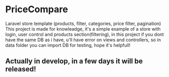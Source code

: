# PriceCompare
Laravel store template (products, filter, categories, price filter, pagination)
This project is made for knowleadge, it's a simple example of a store with login, user control and products section(filtering), in this project if you dont have the same DB as i have, u'll have error on views and controllers, so in data folder you can import DB for testing, hope it's helpfull!

## Actually in develop, in a few days it will be released!
